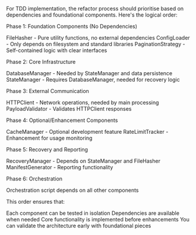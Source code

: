 For TDD implementation, the refactor process should prioritise based on dependencies and foundational components. Here's the logical order:

Phase 1: Foundation Components (No Dependencies)

FileHasher - Pure utility functions, no external dependencies
ConfigLoader - Only depends on filesystem and standard libraries
PaginationStrategy - Self-contained logic with clear interfaces

Phase 2: Core Infrastructure

DatabaseManager - Needed by StateManager and data persistence
StateManager - Requires DatabaseManager, needed for recovery logic

Phase 3: External Communication

HTTPClient - Network operations, needed by main processing
PayloadValidator - Validates HTTPClient responses

Phase 4: Optional/Enhancement Components

CacheManager - Optional development feature
RateLimitTracker - Enhancement for usage monitoring

Phase 5: Recovery and Reporting

RecoveryManager - Depends on StateManager and FileHasher
ManifestGenerator - Reporting functionality

Phase 6: Orchestration

Orchestration script depends on all other components

This order ensures that:

Each component can be tested in isolation
Dependencies are available when needed
Core functionality is implemented before enhancements
You can validate the architecture early with foundational pieces


